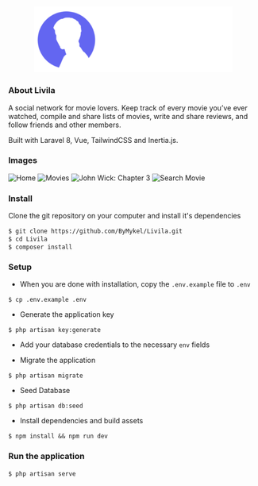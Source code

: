 <p align="center"><img src="public/images/logo-text.svg" width="400"></p>

### About Livila

A social network for movie lovers. Keep track of every movie you’ve ever watched, compile and share lists of movies, write and share reviews, and follow friends and other members.

Built with Laravel 8, Vue, TailwindCSS and Inertia.js.

### Images

![Home](https://i.imgur.com/u6TEWJ4.jpg)
![Movies](https://i.imgur.com/FX7gEG8.jpg)
![John Wick: Chapter 3](https://i.imgur.com/Qx6wzDZ.jpg)
![Search Movie](https://i.imgur.com/HO9Ewpi.jpg)

### Install

Clone the git repository on your computer and install it's dependencies

```
$ git clone https://github.com/ByMykel/Livila.git
$ cd Livila
$ composer install
```

### Setup

-   When you are done with installation, copy the `.env.example` file to `.env`

```
$ cp .env.example .env
```

-   Generate the application key

```
$ php artisan key:generate
```

-   Add your database credentials to the necessary `env` fields

-   Migrate the application

```
$ php artisan migrate
```

-   Seed Database

```
$ php artisan db:seed
```

-   Install dependencies and build assets

```
$ npm install && npm run dev
```

### Run the application

```
$ php artisan serve
```

